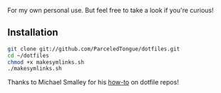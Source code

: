 For my own personal use. But feel free to take a look if you're curious!

Installation
------------

``` bash
git clone git://github.com/ParceledTongue/dotfiles.git
cd ~/dotfiles
chmod +x makesymlinks.sh
./makesymlinks.sh
```

Thanks to Michael Smalley for his [how-to](http://blog.smalleycreative.com/tutorials/using-git-and-github-to-manage-your-dotfiles/) on dotfile repos!

